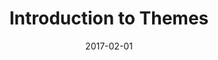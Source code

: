 ---
title: Introduction to Themes
linktitle:
description: Description of the theming section and its contents.
date: 2017-02-01
publishdate: 2017-02-01
lastmod: 2017-02-01
weight:
tags: []
draft: false
slug:
aliases:
notes:
---